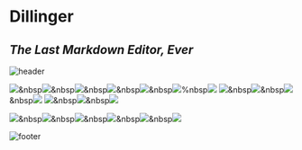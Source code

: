 # Dillinger
## _The Last Markdown Editor, Ever_

![header](https://capsule-render.vercel.app/api?type=waving&color=F49859&height=300&section=header&text=deliyami&fontSize=90&fontColor=ffffff)


<img src="https://img.shields.io/badge/HTML5-E34F26?style=flat-square&logo=HTML5&logoColor=white"/></a>&nbsp<img src="https://img.shields.io/badge/CSS3-1572B6?style=flat-square&logo=CSS3&logoColor=white"/>&nbsp<img src="https://img.shields.io/badge/JavaScript-F7DF1E?style=flat-square&logo=JavaScript&logoColor=white"/>&nbsp<img src="https://img.shields.io/badge/TypeScript-3178C6?style=flat-square&logo=TypeScript&logoColor=white"/>&nbsp<img src="https://img.shields.io/badge/Java-007396?style=flat-square&logo=Java&logoColor=white"/>&nbsp<img src="https://img.shields.io/badge/Python-3766AB?style=flat-square&logo=Python&logoColor=white"/>%nbsp<img src="https://img.shields.io/badge/Ruby-CC342D?style=flat-square&logo=Ruby&logoColor=white"/>
<img src="https://img.shields.io/badge/React-61DAFB?style=flat-square&logo=React&logoColor=white"/>&nbsp<img src="https://img.shields.io/badge/Vue.js-4FC08D?style=flat-square&logo=Vue.js&logoColor=white"/>&nbsp<img src="https://img.shields.io/badge/Laravel-FF2D20?style=flat-square&logo=Laravel&logoColor=white"/>&nbsp<img src="https://img.shields.io/badge/Ruby%20on%20Rails-CC0000?style=flat-square&logo=Ruby%20on%20Rails&logoColor=white"/>
<img src="https://img.shields.io/badge/Socket.io-010101?style=flat-square&logo=Socket.io&logoColor=white"/>&nbsp<img src="https://img.shields.io/badge/WebRTC-333333?style=flat-square&logo=WebRTC&logoColor=white"/>&nbsp<img src="https://img.shields.io/badge/Three.js-000000?style=flat-square&logo=Three.js&logoColor=white"/>

<img src="https://img.shields.io/badge/Figma-F24E1E?style=flat-square&logo=Figma&logoColor=white"/>&nbsp<img src="https://img.shields.io/badge/GitHub-181717?style=flat-square&logo=GitHub&logoColor=white"/>&nbsp<img src="https://img.shields.io/badge/Adobe%20Photoshop-31A8FF?style=flat-square&logo=Adobe%20Photoshop&logoColor=white"/>&nbsp<img src="https://img.shields.io/badge/Android%20Studio-3DDC84?style=flat-square&logo=Android%20Studio&logoColor=white"/>&nbsp<img src="https://img.shields.io/badge/Visual%20Studio%20Code-007ACC?style=flat-square&logo=Visual%20Studio%20Code&logoColor=white"/>&nbsp<img src="https://img.shields.io/badge/pixiv-0096FA?style=flat-square&logo=pixiv&logoColor=white"/>

![footer](https://capsule-render.vercel.app/api?type=wave&reversal=true&color=F49859&height=300)

<!--
**deliyami/deliyami** is a ✨ _special_ ✨ repository because its `README.md` (this file) appears on your GitHub profile.

Here are some ideas to get you started:

- 🔭 I’m currently working on ...
- 🌱 I’m currently learning ...
- 👯 I’m looking to collaborate on ...
- 🤔 I’m looking for help with ...
- 💬 Ask me about ...
- 📫 How to reach me: ...
- 😄 Pronouns: ...
- ⚡ Fun fact: ...
-->
